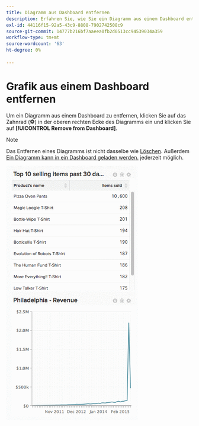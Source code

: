```yaml
---
title: Diagramm aus Dashboard entfernen
description: Erfahren Sie, wie Sie ein Diagramm aus einem Dashboard entfernen.
exl-id: 44116f15-92a5-43c9-8808-7902742508c9
source-git-commit: 14777b216bf7aaeea0fb2d0513cc94539034a359
workflow-type: tm+mt
source-wordcount: '63'
ht-degree: 0%

---
```


# Grafik aus einem Dashboard entfernen

Um ein Diagramm aus einem Dashboard zu entfernen, klicken Sie auf das Zahnrad (![](../../assets/gear-icon.png)) in der oberen rechten Ecke des Diagramms ein und klicken Sie auf **[!UICONTROL Remove from Dashboard]**.

>[!NOTE]
>
>Das Entfernen eines Diagramms ist nicht dasselbe wie [Löschen](../../data-user/dashboards/delete-chart.md). Außerdem [Ein Diagramm kann in ein Dashboard geladen werden.](../../data-user/dashboards/add-charts-dashboard.md) jederzeit möglich.

![Diagramm entfernen](../../assets/Removing_Charts_from_Dashboards.gif)
